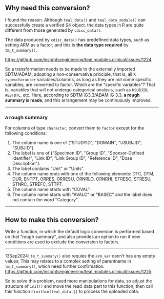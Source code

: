 ## Why need this conversion?
I found the reason. Although `teal_data()` and `teal_data_module()` can successfully create a verified S4 object, the data types in R are quite different from those generated by `cdisc_data()`. 

The data produced by `cdisc_data()` has predefined data types, such as setting ARM as a factor; and this is **the data type required** by `tm_t_summary()`.

https://github.com/insightsengineering/teal.modules.clinical/issues/1224

So a transformation needs to be made to the externally imported SDTM/ADAM, adopting a non-conservative principle, that is, all `R type=character` variables/columns, as long as they are not some specific variables, are converted to factor. Which are the "specific variables"? That is, variables that will not undergo categorical analysis, such as `USUBJID`, `AESTDTC`, etc. Here, according to SDTM IG3.3/ADAM IG 3.3, **a rough summary is made**, and this arrangement may be continuously improved.
 ***
### a rough summary
For columns of type `character`, convert them to `factor` except for the following conditions:

1. The column name is one of ("STUDYID", "DOMAIN", "USUBJID", "SUBJID").
2. The label is one of ("Specimen ID", "Group ID", "Sponsor-Defined Identifier", "Link ID", "Link Group ID", "Reference ID", "Dose Description").
3. The label contains "Unit" or "Units".
4. The column name ends with one of the following elements: DTC, DTM, DUR, ENTPT, ORRES, ORRESU, ORNRLO, ORNRHI, STRESC, STRESU, STNRC, STREFC, STTPT.
5. The column name starts with "COVAL".
6. The column name starts with "AVALC" or "BASEC" and the label does not contain the word "Category".
 ***
## How to make this conversion?
Write a function, in which the default logic conversion is performed based on that "rough summary", and also provides an option to run if new conditions are used to exclude the conversion to factors.
 ***
13Sep2024: `tm_t_summary()` also requies the `arm_var` cann't has any empty values; This may relates to a complex setting of parentname in `tm_t_summary()`, which need further confirmation.
https://github.com/insightsengineering/teal.modules.clinical/issues/1225 

So to solve this problem, need more manipulations for data, so adjust the structure of `init()` and move the read_data part to this function, then call this function in `within(teal_data,{}` to process the uploaded data.






 
